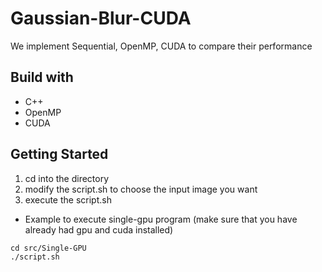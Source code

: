 # Gaussian-Blur-CUDA
We implement Sequential, OpenMP, CUDA to compare their performance

## Build with
- C++
- OpenMP
- CUDA

## Getting Started
1. cd into the directory
2. modify the script.sh to choose the input image you want
3. execute the script.sh </br>
- Example to execute single-gpu program (make sure that you have already had gpu and cuda installed)

```
cd src/Single-GPU
./script.sh
```
